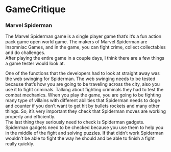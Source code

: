 # GameCritique

### Marvel Spiderman

The Marvel Spiderman game is a single player game that’s it’s a fun action pack game open world game. 
The makers of Marvel Spiderman are Insomniac Games, and in the game, you can fight crime, collect collectables and do challenges.  
After playing the entire game in a couple days, I think there are a few things a game tester would look at.

One of the functions that the developers had to look at straight away was the web swinging for Spiderman. 
The web swinging needs to be tested because that’s how you are going to be traveling across the city, also you use it to fight criminals. 
Talking about fighting criminals they had to test the combat mechanics. 
When you play the game, you are going to be fighting many type of villains with different abilities that Spiderman needs to doge and counter if you don’t want to get hit by bullets rockets and many other things.
So, it’s very important they check that Spiderman moves are working properly and efficiently.  
The last thing they seriously need to check is Spiderman gadgets. 
Spiderman gadgets need to be checked because you use them to help you in the middle of the fight and solving puzzles.
If that didn’t work Spiderman wouldn’t be able to fight the way he should and be able to finish a fight really quickly. 
